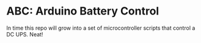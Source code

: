 # ABC: Arduino Battery Control

In time this repo will grow into a set of microcontroller scripts that control a DC UPS. Neat!
